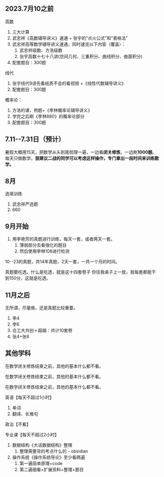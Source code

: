 ## 2023.7月10之前

高数
1. 三大计算
2. 武忠祥《高数辅导讲义》速通 + 张宇的“点火公式”和“表格法”
3. 武忠祥高等数学辅导讲义速通，同时速览以下内容（覆盖）：
	1. 武忠祥级数、方浩级数
	2. 张宇高数十七十八讲(空间几何、三重积分、曲线积分、曲面积分)
4. 配套题目：300题

线代
1. 张宇线代9讲先看纸质不会的看视频 +《线性代数辅导讲义》
2. 配套题目：300题

概率论：
1. 方浩的课，例题+《李林概率论辅导讲义》
2. 学完之后刷《李林880》的概率论部分
3. 配套题目：300题

## 7.11--7.31日（预计）

暑假大概用15天，把数学从头到尾梳理一遍，一边看**闭关修炼**，一边刷**1000题**。每天只做数学。**我建议二战的同学可以考虑这样操作，专门拿出一段时间来训练数学。**

## 8月

选填训练
1. 武忠祥严选题
2. 660

## 9月开始

1. 用李艳芳的真题进行训练，每天一套，或者两天一套。
	1. 薄弱部分去看强化的题目
	2. 然后使用李林108进行检测

10--23的真题，共14年真题，2天一套，一共一个月的时间。

真题要吃透。什么是吃透，就是这十四套卷子 你往我桌子上一放，我每套都能干到150分，这就是吃透。

## 11月之后

无所谓，尽量做，还是真题比较重要。

1. 李4
2. 李6
3. 合工大共创＋超越：共计10套卷
4. 张4+张8

## 其他学科

在数学闭关修炼结束之前，其他的基本什么都不看。

在数学闭关修炼结束之前，其他的基本什么都不看。

在数学闭关修炼结束之前，其他的基本什么都不看。

英语【每天不超过1小时】
1. 单词
2. 翻译、长难句

政治【不看】

专业课【每天不超过2小时】
1. 数据结构《大话数据结构》整理
	1. 整理需要背的考点什么的 - obsidian
2. 操作系统《操作系统导论》至少看两遍
	1. 第一遍简单原理+code
	2. 第二遍细看+扩展资料+整理+题目